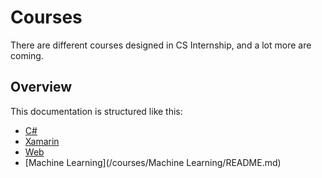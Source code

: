 # Courses

There are different courses designed in CS Internship, and a lot more are coming.


## Overview
This documentation is structured like this:
- [C#](/courses/csharp/README.md)
- [Xamarin](/courses/xamarin/README.md)
- [Web](/courses/web/README.md)
- [Machine Learning](/courses/Machine Learning/README.md)
